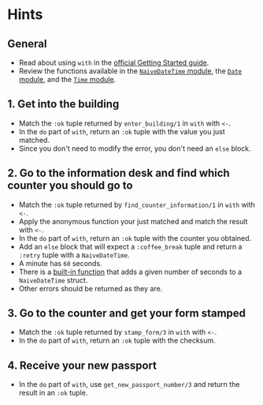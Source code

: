 # Hints

## General

- Read about using `with` in the [official Getting Started guide][getting-started-with].
- Review the functions available in the [`NaiveDateTime` module][naive-date-time], the [`Date` module][date], and the [`Time` module][time].

## 1. Get into the building

- Match the `:ok` tuple returned by `enter_building/1` in `with` with `<-`.
- In the `do` part of `with`, return an `:ok` tuple with the value you just matched.
- Since you don't need to modify the error, you don't need an `else` block.

## 2. Go to the information desk and find which counter you should go to

- Match the `:ok` tuple returned by `find_counter_information/1` in `with` with `<-`.
- Apply the anonymous function your just matched and match the result with `<-`.
- In the `do` part of `with`, return an `:ok` tuple with the counter you obtained.
- Add an `else` block that will expect a `:coffee_break` tuple and return a `:retry` tuple with a `NaiveDateTime`.
- A minute has `60` seconds.
- There is a [built-in function][naive-date-time-add] that adds a given number of seconds to a `NaiveDateTime` struct.
- Other errors should be returned as they are.

## 3. Go to the counter and get your form stamped

- Match the `:ok` tuple returned by `stamp_form/3` in `with` with `<-`.
- In the `do` part of `with`, return an `:ok` tuple with the checksum.

## 4. Receive your new passport

- In the `do` part of `with`, use `get_new_passport_number/3` and return the result in an `:ok` tuple.

[with]: https://hexdocs.pm/elixir/Kernel.SpecialForms.html#with/1
[getting-started-with]: https://hexdocs.pm/elixir/docs-tests-and-with.html#with
[naive-date-time]: https://hexdocs.pm/elixir/NaiveDateTime.html
[time]: https://hexdocs.pm/elixir/Time.html
[date]: https://hexdocs.pm/elixir/Date.html
[naive-date-time-add]: https://hexdocs.pm/elixir/NaiveDateTime.html#add/3



